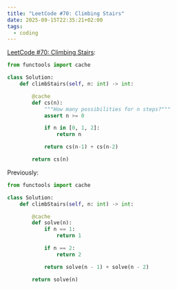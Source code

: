 ```yaml
---
title: "LeetCode #70: Climbing Stairs"
date: 2025-09-15T22:35:21+02:00
tags:
  - coding
---
```


[LeetCode #70: Climbing Stairs](https://leetcode.com/problems/climbing-stairs/):

```python
from functools import cache

class Solution:
    def climbStairs(self, n: int) -> int:

        @cache
        def cs(n):
            """How many possibilities for n steps?"""
            assert n >= 0

            if n in [0, 1, 2]:
                return n

            return cs(n-1) + cs(n-2)

        return cs(n)
```

Previously:

```python
from functools import cache

class Solution:
    def climbStairs(self, n: int) -> int:

        @cache
        def solve(n):
            if n == 1:
                return 1

            if n == 2:
                return 2

            return solve(n - 1) + solve(n - 2)

        return solve(n)
```
